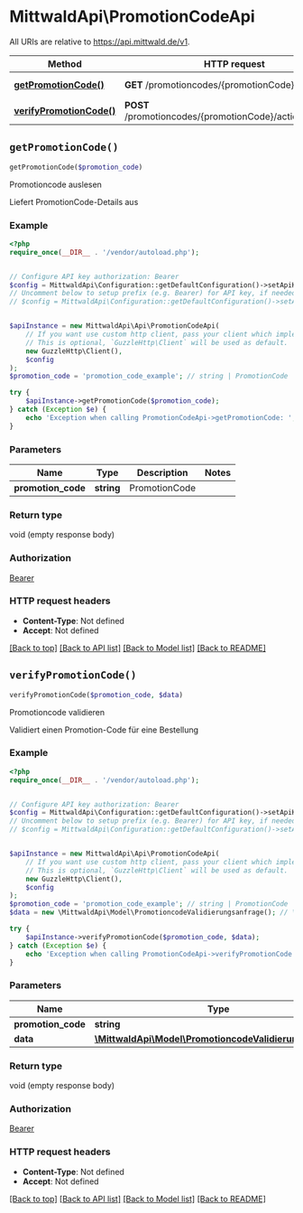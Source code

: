 # MittwaldApi\PromotionCodeApi

All URIs are relative to https://api.mittwald.de/v1.

Method | HTTP request | Description
------------- | ------------- | -------------
[**getPromotionCode()**](PromotionCodeApi.md#getPromotionCode) | **GET** /promotioncodes/{promotionCode} | Promotioncode auslesen
[**verifyPromotionCode()**](PromotionCodeApi.md#verifyPromotionCode) | **POST** /promotioncodes/{promotionCode}/actions/validate | Promotioncode validieren


## `getPromotionCode()`

```php
getPromotionCode($promotion_code)
```

Promotioncode auslesen

Liefert PromotionCode-Details aus

### Example

```php
<?php
require_once(__DIR__ . '/vendor/autoload.php');


// Configure API key authorization: Bearer
$config = MittwaldApi\Configuration::getDefaultConfiguration()->setApiKey('Authorization', 'YOUR_API_KEY');
// Uncomment below to setup prefix (e.g. Bearer) for API key, if needed
// $config = MittwaldApi\Configuration::getDefaultConfiguration()->setApiKeyPrefix('Authorization', 'Bearer');


$apiInstance = new MittwaldApi\Api\PromotionCodeApi(
    // If you want use custom http client, pass your client which implements `GuzzleHttp\ClientInterface`.
    // This is optional, `GuzzleHttp\Client` will be used as default.
    new GuzzleHttp\Client(),
    $config
);
$promotion_code = 'promotion_code_example'; // string | PromotionCode

try {
    $apiInstance->getPromotionCode($promotion_code);
} catch (Exception $e) {
    echo 'Exception when calling PromotionCodeApi->getPromotionCode: ', $e->getMessage(), PHP_EOL;
}
```

### Parameters

Name | Type | Description  | Notes
------------- | ------------- | ------------- | -------------
 **promotion_code** | **string**| PromotionCode |

### Return type

void (empty response body)

### Authorization

[Bearer](../../README.md#Bearer)

### HTTP request headers

- **Content-Type**: Not defined
- **Accept**: Not defined

[[Back to top]](#) [[Back to API list]](../../README.md#endpoints)
[[Back to Model list]](../../README.md#models)
[[Back to README]](../../README.md)

## `verifyPromotionCode()`

```php
verifyPromotionCode($promotion_code, $data)
```

Promotioncode validieren

Validiert einen Promotion-Code für eine Bestellung

### Example

```php
<?php
require_once(__DIR__ . '/vendor/autoload.php');


// Configure API key authorization: Bearer
$config = MittwaldApi\Configuration::getDefaultConfiguration()->setApiKey('Authorization', 'YOUR_API_KEY');
// Uncomment below to setup prefix (e.g. Bearer) for API key, if needed
// $config = MittwaldApi\Configuration::getDefaultConfiguration()->setApiKeyPrefix('Authorization', 'Bearer');


$apiInstance = new MittwaldApi\Api\PromotionCodeApi(
    // If you want use custom http client, pass your client which implements `GuzzleHttp\ClientInterface`.
    // This is optional, `GuzzleHttp\Client` will be used as default.
    new GuzzleHttp\Client(),
    $config
);
$promotion_code = 'promotion_code_example'; // string | PromotionCode
$data = new \MittwaldApi\Model\PromotioncodeValidierungsanfrage(); // \MittwaldApi\Model\PromotioncodeValidierungsanfrage

try {
    $apiInstance->verifyPromotionCode($promotion_code, $data);
} catch (Exception $e) {
    echo 'Exception when calling PromotionCodeApi->verifyPromotionCode: ', $e->getMessage(), PHP_EOL;
}
```

### Parameters

Name | Type | Description  | Notes
------------- | ------------- | ------------- | -------------
 **promotion_code** | **string**| PromotionCode |
 **data** | [**\MittwaldApi\Model\PromotioncodeValidierungsanfrage**](../Model/PromotioncodeValidierungsanfrage.md)|  |

### Return type

void (empty response body)

### Authorization

[Bearer](../../README.md#Bearer)

### HTTP request headers

- **Content-Type**: Not defined
- **Accept**: Not defined

[[Back to top]](#) [[Back to API list]](../../README.md#endpoints)
[[Back to Model list]](../../README.md#models)
[[Back to README]](../../README.md)
